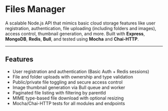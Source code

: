 # Files Manager

A scalable Node.js API that mimics basic cloud storage features like user registration, authentication, file uploading (including folders and images), access control, thumbnail generation, and more. Built with **Express**, **MongoDB**, **Redis**, **Bull**, and tested using **Mocha** and **Chai-HTTP**.

---

## Features

- User registration and authentication (Basic Auth + Redis sessions)
- File and folder uploads with ownership and type validation
- Public/private file toggling and secure access control
- Image thumbnail generation via Bull queue and worker
- Paginated file listing with filtering by parentId
- MIME type-based file download with optional resizing
- Mocha/Chai-HTTP tests for all modules and endpoints
